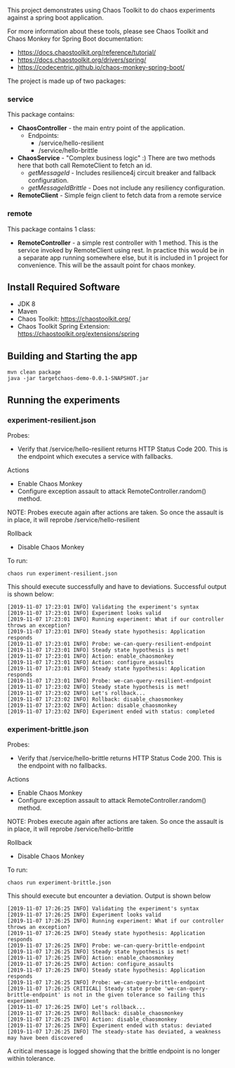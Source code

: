 This project demonstrates using Chaos Toolkit to do chaos experiments against a spring boot application.

For more information about these tools, please see Chaos Toolkit and Chaos Monkey for Spring Boot documentation:
* https://docs.chaostoolkit.org/reference/tutorial/
* https://docs.chaostoolkit.org/drivers/spring/
* https://codecentric.github.io/chaos-monkey-spring-boot/


The project is made up of two packages:

### service
This package contains:
* **ChaosController** - the main entry point of the application.
    * Endpoints: 
        * /service/hello-resilient
        * /service/hello-brittle
* **ChaosService** - "Complex business logic" :) There are two methods here that both call RemoteClient to fetch an id.
    * _getMessageId_ - Includes resilience4j circuit breaker and fallback configuration.
    * _getMessageIdBrittle_ - Does not include any resiliency configuration.
* **RemoteClient** - Simple feign client to fetch data from a remote service

### remote
This package contains 1 class:
* **RemoteController** - a simple rest controller with 1 method. This is the service invoked by RemoteClient using rest. In practice this would be in a separate app running somewhere else, but it is included in 1 project for convenience. This will be the assault point for chaos monkey.


## Install Required Software
* JDK 8
* Maven
* Chaos Toolkit:  https://chaostoolkit.org/
* Chaos Toolkit Spring Extension: https://chaostoolkit.org/extensions/spring



## Building and Starting the app

```
mvn clean package
java -jar targetchaos-demo-0.0.1-SNAPSHOT.jar
```

## Running the experiments


### experiment-resilient.json

Probes:
* Verify that /service/hello-resilient returns HTTP Status Code 200. This is the endpoint which executes a service with fallbacks.

Actions
* Enable Chaos Monkey
* Configure exception assault to attack RemoteController.random() method.

NOTE: Probes execute again after actions are taken. So once the assault is in place, it will reprobe /service/hello-resilient

Rollback
* Disable Chaos Monkey

To run:

`chaos run experiment-resilient.json`

This should execute successfully and have to deviations. Successful output is shown below:

```
[2019-11-07 17:23:01 INFO] Validating the experiment's syntax
[2019-11-07 17:23:01 INFO] Experiment looks valid
[2019-11-07 17:23:01 INFO] Running experiment: What if our controller throws an exception?
[2019-11-07 17:23:01 INFO] Steady state hypothesis: Application responds
[2019-11-07 17:23:01 INFO] Probe: we-can-query-resilient-endpoint
[2019-11-07 17:23:01 INFO] Steady state hypothesis is met!
[2019-11-07 17:23:01 INFO] Action: enable_chaosmonkey
[2019-11-07 17:23:01 INFO] Action: configure_assaults
[2019-11-07 17:23:01 INFO] Steady state hypothesis: Application responds
[2019-11-07 17:23:01 INFO] Probe: we-can-query-resilient-endpoint
[2019-11-07 17:23:02 INFO] Steady state hypothesis is met!
[2019-11-07 17:23:02 INFO] Let's rollback...
[2019-11-07 17:23:02 INFO] Rollback: disable_chaosmonkey
[2019-11-07 17:23:02 INFO] Action: disable_chaosmonkey
[2019-11-07 17:23:02 INFO] Experiment ended with status: completed

```

### experiment-brittle.json

Probes:
* Verify that /service/hello-brittle returns HTTP Status Code 200. This is the endpoint with no fallbacks.

Actions
* Enable Chaos Monkey
* Configure exception assault to attack RemoteController.random() method.

NOTE: Probes execute again after actions are taken. So once the assault is in place, it will reprobe /service/hello-brittle

Rollback
* Disable Chaos Monkey

To run:

`chaos run experiment-brittle.json`

This should execute but encounter a deviation. Output is shown below

```
[2019-11-07 17:26:25 INFO] Validating the experiment's syntax
[2019-11-07 17:26:25 INFO] Experiment looks valid
[2019-11-07 17:26:25 INFO] Running experiment: What if our controller throws an exception?
[2019-11-07 17:26:25 INFO] Steady state hypothesis: Application responds
[2019-11-07 17:26:25 INFO] Probe: we-can-query-brittle-endpoint
[2019-11-07 17:26:25 INFO] Steady state hypothesis is met!
[2019-11-07 17:26:25 INFO] Action: enable_chaosmonkey
[2019-11-07 17:26:25 INFO] Action: configure_assaults
[2019-11-07 17:26:25 INFO] Steady state hypothesis: Application responds
[2019-11-07 17:26:25 INFO] Probe: we-can-query-brittle-endpoint
[2019-11-07 17:26:25 CRITICAL] Steady state probe 'we-can-query-brittle-endpoint' is not in the given tolerance so failing this experiment
[2019-11-07 17:26:25 INFO] Let's rollback...
[2019-11-07 17:26:25 INFO] Rollback: disable_chaosmonkey
[2019-11-07 17:26:25 INFO] Action: disable_chaosmonkey
[2019-11-07 17:26:25 INFO] Experiment ended with status: deviated
[2019-11-07 17:26:25 INFO] The steady-state has deviated, a weakness may have been discovered
```

A critical message is logged showing that the brittle endpoint is no longer within tolerance.

